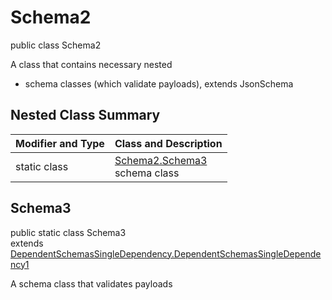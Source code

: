 # Schema2
public class Schema2

A class that contains necessary nested
- schema classes (which validate payloads), extends JsonSchema

## Nested Class Summary
| Modifier and Type | Class and Description |
| ----------------- | ---------------------- |
| static class | [Schema2.Schema3](#schema3)<br> schema class |

## Schema3
public static class Schema3<br>
extends [DependentSchemasSingleDependency.DependentSchemasSingleDependency1](../../../../../../../../components/schemas/DependentSchemasSingleDependency.md#dependentschemassingledependency1)

A schema class that validates payloads
